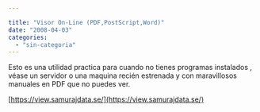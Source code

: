 ```yaml
---

title: "Visor On-Line (PDF,PostScript,Word)"
date: "2008-04-03"
categories: 
  - "sin-categoria"
---
```


Esto es una utilidad practica para cuando no tienes programas instalados , véase un servidor o una maquina recién estrenada y con maravillosos manuales en PDF que no puedes ver.

[https://view.samurajdata.se/](https://view.samurajdata.se/)
